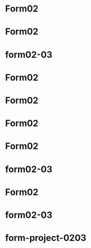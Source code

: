 # Form02
# Form02
# form02-03
# Form02
# Form02
# Form02
# Form02
# form02-03
# Form02
# form02-03
# form-project-0203
